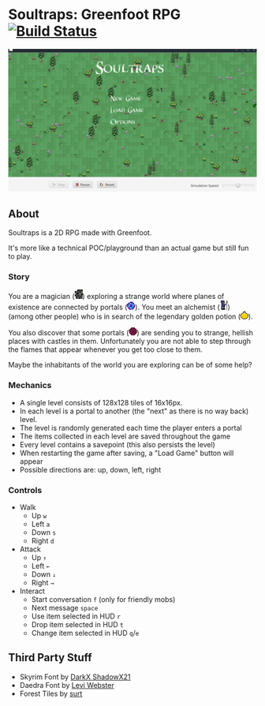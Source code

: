 # Soultraps: Greenfoot RPG [![Build Status](https://travis-ci.org/lfuelling/soultraps.svg?branch=master)](https://travis-ci.org/lfuelling/soultraps)

![Screenshot of first level](screenshot.gif)

## About

Soultraps is a 2D RPG made with Greenfoot. 

It's more like a technical POC/playground than an actual game but still fun to play.

### Story

You are a magician (![player image](src/main/resources/images/player/player_walking1.png)) exploring a strange world where planes of existence are connected by portals (![player image](src/main/resources/images/portal/portal1.png)). You meet an alchemist (![player image](src/main/resources/images/alchemist/alchemist.png)) (among other people) who is in search of the legendary golden potion (![player image](src/main/resources/images/golden-potion.png)). 

You also discover that some portals (![player image](src/main/resources/images/hell/portal/portal1.png)) are sending you to strange, hellish places with castles in them. Unfortunately you are not able to step through the flames that appear whenever you get too close to them.

Maybe the inhabitants of the world you are exploring can be of some help?  

### Mechanics

- A single level consists of 128x128 tiles of 16x16px.
- In each level is a portal to another (the "next" as there is no way back) level.
- The level is randomly generated each time the player enters a portal
- The items collected in each level are saved throughout the game
- Every level contains a savepoint (this also persists the level)
- When restarting the game after saving, a "Load Game" button will appear
- Possible directions are: up, down, left, right

### Controls

- Walk
    - Up `w`
    - Left `a`
    - Down `s`
    - Right `d`
- Attack
    - Up `↑`
    - Left `←`
    - Down `↓`
    - Right `→` 
- Interact
    - Start conversation `f` (only for friendly mobs)
    - Next message `space`
    - Use item selected in HUD `r`
    - Drop item selected in HUD `t`
    - Change item selected in HUD `q`/`e`

## Third Party Stuff

- Skyrim Font by [DarkX ShadowX21](https://www.dafont.com/de/darkx-shadowx21.d5582)
- Daedra Font by [Levi Webster](https://www.dafont.com/de/levi-webster.d7357)
- Forest Tiles by [surt](https://opengameart.org/users/surt)